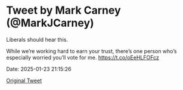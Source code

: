 # Tweet by Mark Carney (@MarkJCarney)

Liberals should hear this. 

While we’re working hard to earn your trust, there’s one person who’s especially worried you’ll vote for me. https://t.co/oEeHLFOFcz

Date: 2025-01-23 21:15:26

[Original Tweet](https://x.com/MarkJCarney/status/1882537650625876401)
